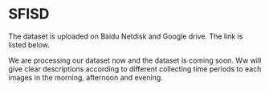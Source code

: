 # SFISD

The dataset is uploaded on Baidu Netdisk and Google drive. The link is listed below.


We are processing our dataset now and the dataset is coming soon. Ww will give clear descriptions according to different collecting time periods to each images in the morning, afternoon and evening. 
